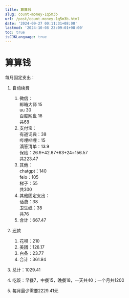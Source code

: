 ```yaml
---
title: 算算钱
slug: count-money-1q5m3b
url: /post/count-money-1q5m3b.html
date: '2024-09-27 00:11:31+08:00'
lastmod: '2024-10-08 23:09:01+08:00'
toc: true
isCJKLanguage: true
---
```


# 算算钱

每月固定支出：

1. 自动续费

    1. 微信：  
        邮箱大师 15  
        uu 30  
        百度网盘 18  
        共68
    2. 支付宝：  
        有道词典：38  
        哔哩哔哩：15  
        滴答清单：13.9  
        保险：26.9+42.67+63+24=156.57  
        共223.47
    3. 其他：  
        chatgpt：140  
        felo：105  
        梯子：55  
        共300
    4. 其他固定支出：  
        话费：38  
        卫生纸：38  
        共76
    5. 合计：667.47
2. 还款

    1. 花呗：210
    2. 美团：128.17
    3. 白条：23.77
    4. 合计：361.94
3. 总计：1029.41
4. 吃饭：早餐7，中餐15，晚餐18，一天共40；一个月共1200
5. 每月最少需要2229.41元

‍
